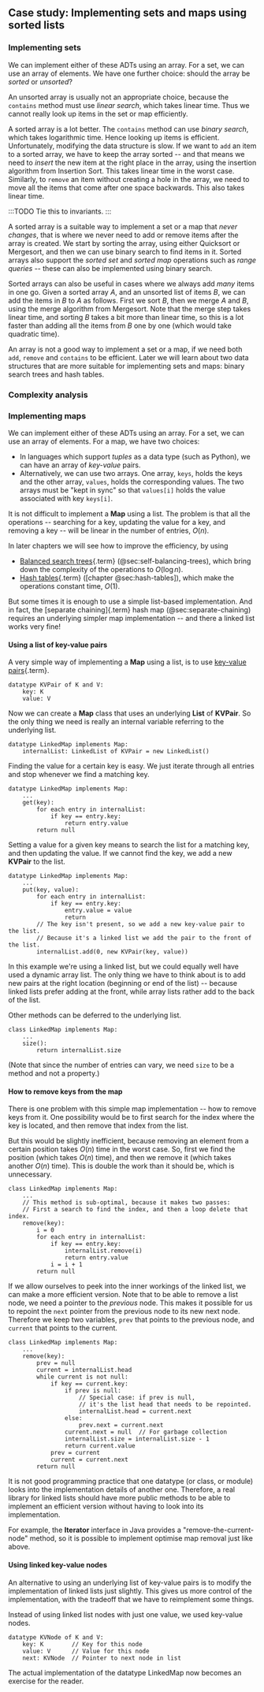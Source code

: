 
## Case study: Implementing sets and maps using sorted lists

### Implementing sets

We can implement either of these ADTs using an array. For a set, we can
use an array of elements.
We have one further choice: should the array be *sorted* or *unsorted*?

An unsorted array is usually not an appropriate choice, because the
`contains` method must use *linear search*, which takes linear time.
Thus we cannot really look up items in the set or map efficiently.

A sorted array is a lot better. The `contains` method can use *binary
search*, which takes logarithmic time. Hence looking up items is
efficient. Unfortunately, modifying the data structure is slow. If we
want to `add` an item to a sorted array, we have to keep the array
sorted -- and that means we need to *insert* the new item at the right
place in the array, using the insertion algorithm from Insertion Sort.
This takes linear time in the worst case. Similarly, to `remove` an item
without creating a hole in the array, we need to move all the items that
come after one space backwards. This also takes linear time.

:::TODO
Tie this to invariants.
:::

A sorted array is a suitable way to implement a set or a map that *never
changes*, that is where we never need to add or remove items after the
array is created. We start by sorting the array, using either Quicksort
or Mergesort, and then we can use binary search to find items in it.
Sorted arrays also support the *sorted set* and *sorted map* operations
such as *range queries* -- these can also be implemented using binary search.

Sorted arrays can also be useful in cases where we always add *many*
items in one go. Given a sorted array $A$, and an unsorted list of items
$B$, we can add the items in $B$ to $A$ as follows. First we sort $B$,
then we merge $A$ and $B$, using the merge algorithm from Mergesort.
Note that the merge step takes linear time, and sorting $B$ takes a bit
more than linear time, so this is a lot faster than adding all the items
from $B$ one by one (which would take quadratic time).

An array is not a good way to implement a set or a map, if we need both
`add`, `remove` and `contains` to be efficient. Later we will learn
about two data structures that are more suitable for implementing sets
and maps: binary search trees and hash tables.


### Complexity analysis


### Implementing maps

We can implement either of these ADTs using an array. For a set, we can
use an array of elements. For a map, we have two choices:

-   In languages which support *tuples* as a data type (such as Python),
    we can have an array of *key-value* pairs.
-   Alternatively, we can use two arrays. One array, `keys`, holds the
    keys and the other array, `values`, holds the corresponding values.
    The two arrays must be "kept in sync" so that `values[i]` holds
    the value associated with key `keys[i]`.


It is not difficult to implement a **Map** using a list. The problem is
that all the operations -- searching for a key, updating the value for
a key, and removing a key -- will be linear in the number of entries,
$O(n)$.

In later chapters we will see how to improve the efficiency, by using

-   [Balanced search trees](#balanced-tree){.term} (@sec:self-balancing-trees), which bring down
    the complexity of the operations to $O(\log n)$.
-   [Hash tables](#hash-table){.term} ([chapter @sec:hash-tables]), which make
    the operations constant time, $O(1)$.

But some times it is enough to use a simple list-based implementation.
And in fact, the
[separate chaining]{.term} hash map (@sec:separate-chaining)
requires an underlying simpler map implementation -- and there a linked
list works very fine!

#### Using a list of key-value pairs

A very simple way of implementing a **Map** using a list, is to use
[key-value pairs](#key-value-pair){.term}.

    datatype KVPair of K and V:
        key: K
        value: V


Now we can create a **Map** class that uses an underlying **List** of
**KVPair**. So the only thing we need is really an internal variable
referring to the underlying list.

    datatype LinkedMap implements Map:
        internalList: LinkedList of KVPair = new LinkedList()

Finding the value for a certain key is easy. We just iterate through all
entries and stop whenever we find a matching key.

    datatype LinkedMap implements Map:
        ...
        get(key):
            for each entry in internalList:
                if key == entry.key:
                    return entry.value
            return null

Setting a value for a given key means to search the list for a matching
key, and then updating the value. If we cannot find the key, we add a
new **KVPair** to the list.

    datatype LinkedMap implements Map:
        ...
        put(key, value):
            for each entry in internalList:
                if key == entry.key:
                    entry.value = value
                    return
            // The key isn't present, so we add a new key-value pair to the list.
            // Because it's a linked list we add the pair to the front of the list.
            internalList.add(0, new KVPair(key, value))

In this example we're using a linked list, but we could equally well
have used a dynamic array list. The only thing we have to think about is
to add new pairs at the right location (beginning or end of the list)
-- because linked lists prefer adding at the front, while array lists
rather add to the back of the list.

Other methods can be deferred to the underlying list.

    class LinkedMap implements Map:
        ...
        size():
            return internalList.size

(Note that since the number of entries can vary, we need `size` to be a method and not a property.)


#### How to remove keys from the map

There is one problem with this simple map implementation -- how to
remove keys from it. One possibility would be to first search for the
index where the key is located, and then remove that index from the
list.

But this would be slightly inefficient, because removing an element from
a certain position takes $O(n)$ time in the worst case. So, first we
find the position (which takes $O(n)$ time), and then we remove it
(which takes another $O(n)$ time). This is double the work than it
should be, which is unnecessary.

    class LinkedMap implements Map:
        ...
        // This method is sub-optimal, because it makes two passes:
        // First a search to find the index, and then a loop delete that index.
        remove(key):
            i = 0
            for each entry in internalList:
                if key == entry.key:
                    internalList.remove(i)
                    return entry.value
                i = i + 1
            return null

If we allow ourselves to peek into the inner workings of the linked list, we can make a more efficient version.
Note that to be able to remove a list node, we need a pointer to the *previous* node.
This makes it possible for us to repoint the `next` pointer from the previous node to its new next node.
Therefore we keep two variables, `prev` that points to the previous node, and `current` that points to the current.

    class LinkedMap implements Map:
        ...
        remove(key):
            prev = null
            current = internalList.head
            while current is not null:
                if key == current.key:
                    if prev is null:
                        // Special case: if prev is null,
                        // it's the list head that needs to be repointed.
                        internalList.head = current.next
                    else:
                        prev.next = current.next
                    current.next = null  // For garbage collection
                    internalList.size = internalList.size - 1
                    return current.value
                prev = current
                current = current.next
            return null

It is not good programming practice that one datatype (or class, or module) looks into the implementation details of another one.
Therefore, a real library for linked lists should have more public methods to be able to implement an efficient version without having to look into its implementation.

For example, the **Iterator** interface in Java provides a "remove-the-current-node" method, so it is possible to implement optimise map removal just like above.

#### Using linked key-value nodes

An alternative to using an underlying list of key-value pairs is to modify the implementation of linked lists just slightly.
This gives us more control of the implementation, with the tradeoff that we have to reimplement some things.

Instead of using linked list nodes with just one value, we used key-value nodes.

    datatype KVNode of K and V:
        key: K        // Key for this node
        value: V      // Value for this node
        next: KVNode  // Pointer to next node in list

The actual implementation of the datatype LinkedMap now becomes an exercise for the reader.

